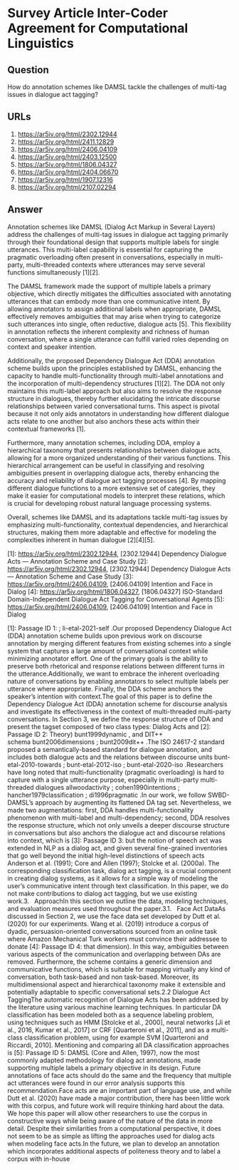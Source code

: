 # Survey Article Inter-Coder Agreement for Computational Linguistics

## Question

How do annotation schemes like DAMSL tackle the challenges of multi-tag issues in dialogue act tagging?

## URLs

1. https://ar5iv.org/html/2302.12944
2. https://ar5iv.org/html/2411.12829
3. https://ar5iv.org/html/2406.04109
4. https://ar5iv.org/html/2403.12500
5. https://ar5iv.org/html/1806.04327
6. https://ar5iv.org/html/2404.06670
7. https://ar5iv.org/html/1907.12316
8. https://ar5iv.org/html/2107.02294

## Answer

Annotation schemes like DAMSL (Dialog Act Markup in Several Layers) address the challenges of multi-tag issues in dialogue act tagging primarily through their foundational design that supports multiple labels for single utterances. This multi-label capability is essential for capturing the pragmatic overloading often present in conversations, especially in multi-party, multi-threaded contexts where utterances may serve several functions simultaneously [1][2].

The DAMSL framework made the support of multiple labels a primary objective, which directly mitigates the difficulties associated with annotating utterances that can embody more than one communicative intent. By allowing annotators to assign additional labels when appropriate, DAMSL effectively removes ambiguities that may arise when trying to categorize such utterances into single, often reductive, dialogue acts [5]. This flexibility in annotation reflects the inherent complexity and richness of human conversation, where a single utterance can fulfill varied roles depending on context and speaker intention.

Additionally, the proposed Dependency Dialogue Act (DDA) annotation scheme builds upon the principles established by DAMSL, enhancing the capacity to handle multi-functionality through multi-label annotations and the incorporation of multi-dependency structures [1][2]. The DDA not only maintains this multi-label approach but also aims to resolve the response structure in dialogues, thereby further elucidating the intricate discourse relationships between varied conversational turns. This aspect is pivotal because it not only aids annotators in understanding how different dialogue acts relate to one another but also anchors these acts within their contextual frameworks [1].

Furthermore, many annotation schemes, including DDA, employ a hierarchical taxonomy that presents relationships between dialogue acts, allowing for a more organized understanding of their various functions. This hierarchical arrangement can be useful in classifying and resolving ambiguities present in overlapping dialogue acts, thereby enhancing the accuracy and reliability of dialogue act tagging processes [4]. By mapping different dialogue functions to a more extensive set of categories, they make it easier for computational models to interpret these relations, which is crucial for developing robust natural language processing systems.

Overall, schemes like DAMSL and its adaptations tackle multi-tag issues by emphasizing multi-functionality, contextual dependencies, and hierarchical structures, making them more adaptable and effective for modeling the complexities inherent in human dialogue [2][4][5].

[1]: https://ar5iv.org/html/2302.12944, [2302.12944] Dependency Dialogue Acts — Annotation Scheme and Case Study
[2]: https://ar5iv.org/html/2302.12944, [2302.12944] Dependency Dialogue Acts — Annotation Scheme and Case Study
[3]: https://ar5iv.org/html/2406.04109, [2406.04109] Intention and Face in Dialog
[4]: https://ar5iv.org/html/1806.04327, [1806.04327] ISO-Standard Domain-Independent Dialogue Act Tagging for Conversational Agents
[5]: https://ar5iv.org/html/2406.04109, [2406.04109] Intention and Face in Dialog

[1]: Passage ID 1: ; li-etal-2021-self .Our proposed Dependency Dialogue Act (DDA) annotation scheme builds upon previous work on discourse annotation by merging different features from existing schemes into a single system that captures a large amount of conversational context while minimizing annotator effort. One of the primary goals is the ability to preserve both rhetorical and response relations between different turns in the utterance.Additionally, we want to embrace the inherent overloading nature of conversations by enabling annotators to select multiple labels per utterance where appropriate. Finally, the DDA scheme anchors the speaker’s intention with context.The goal of this paper is to define the Dependency Dialogue Act (DDA) annotation scheme for discourse analysis and investigate its effectiveness in the context of multi-threaded multi-party conversations. In Section 3, we define the response structure of DDA and present the tagset composed of two class types: Dialog Acts and
[2]: Passage ID 2: Theory) bunt1999dynamic , and DIT++ schema bunt2006dimensions ; bunt2009dit++ .The ISO 24617-2 standard proposed a semantically-based standard for dialogue annotation, and includes both dialogue acts and the relations between discourse units bunt-etal-2010-towards ; bunt-etal-2012-iso ; bunt-etal-2020-iso .Researchers have long noted that multi-functionality (pragmatic overloading) is hard to capture with a single utterance purpose, especially in multi-party multi-threaded dialogues allwoodactivity ; cohen1990intentions ; hancher1979classification ; di1996pragmatic .In our work, we follow SWBD-DAMSL’s approach by augmenting its flattened DA tag set. Nevertheless, we made two augmentations: first, DDA handles multi-functionality phenomenon with multi-label and multi-dependency; second, DDA resolves the response structure, which not only unveils a deeper discourse structure in conversations but also anchors the dialogue act and discourse relations into context, which is
[3]: Passage ID 3: but the notion of speech act was extended in NLP as a dialog act, and given several fine-grained inventories that go well beyond the initial high-level distinctions of speech acts Anderson et al. (1991); Core and Allen (1997); Stolcke et al. (2000a). The corresponding classification task, dialog act tagging, is a crucial component in creating dialog systems, as it allows for a simple way of modeling the user’s communicative intent through text classification. In this paper, we do not make contributions to dialog act tagging, but we use existing work.3.   ApproachIn this section we outline the data, modeling techniques, and evaluation measures used throughout the paper.3.1.   Face Act DataAs discussed in Section 2, we use the face data set developed by Dutt et al. (2020) for our experiments. Wang et al. (2019) introduce a corpus of dyadic, persuasion-oriented conversations sourced from an online task where Amazon Mechanical Turk workers must convince their addressee to donate
[4]: Passage ID 4: that dimension). In this way, ambiguities between various aspects of the communication and overlapping between DAs are removed. Furthermore, the scheme contains a generic dimension and communicative functions, which is suitable for mapping virtually any kind of conversation, both task-based and non task-based. Moreover, its multidimensional aspect and hierarchical taxonomy make it extensible and potentially adaptable to specific conversational sets.2.2 Dialogue Act TaggingThe automatic recognition of Dialogue Acts has been addressed by the literature using various machine learning techniques. In particular DA classification has been modeled both as a sequence labeling problem, using techniques such as HMM [Stolcke et al., 2000], neural networks [Ji et al., 2016, Kumar et al., 2017] or CRF [Quarteroni et al., 2011], and as a multi-class classification problem, using for example SVM [Quarteroni and Riccardi, 2010]. Mentioning and comparing all DA classification approaches is
[5]: Passage ID 5: DAMSL (Core and Allen, 1997), now the most commonly adapted methodology for dialog act annotations, made supporting multiple labels a primary objective in its design. Future annotations of face acts should do the same and the frequency that multiple act utterances were found in our error analysis supports this recommendation.Face acts are an important part of language use, and while Dutt et al. (2020) have made a major contribution, there has been little work with this corpus, and future work will require thinking hard about the data. We hope this paper will allow other researchers to use the corpus in constructive ways while being aware of the nature of the data in more detail. Despite their similarities from a computational perspective, it does not seem to be as simple as lifting the approaches used for dialog acts when modeling face acts.In the future, we plan to develop an annotation which incorporates additional aspects of politeness theory and to label a corpus with in-house